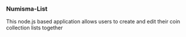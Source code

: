 ### Numisma-List
This node.js based application allows users to create and edit their coin collection lists together